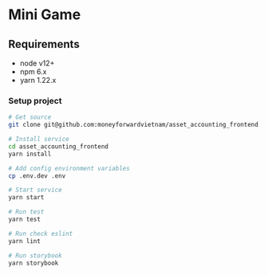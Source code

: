 # Mini Game

## Requirements

- node v12+
- npm 6.x
- yarn 1.22.x

### Setup project
```bash
# Get source
git clone git@github.com:moneyforwardvietnam/asset_accounting_frontend.git

# Install service
cd asset_accounting_frontend
yarn install

# Add config environment variables
cp .env.dev .env

# Start service
yarn start

# Run test
yarn test

# Run check eslint
yarn lint

# Run storybook
yarn storybook
```
